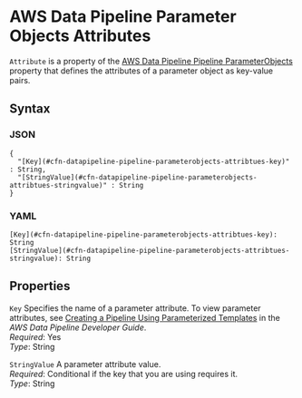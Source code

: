 # AWS Data Pipeline Parameter Objects Attributes<a name="aws-properties-datapipeline-pipeline-parameterobjects-attributes"></a>

`Attribute` is a property of the [AWS Data Pipeline Pipeline ParameterObjects](aws-properties-datapipeline-pipeline-parameterobjects.md) property that defines the attributes of a parameter object as key\-value pairs\.

## Syntax<a name="w13ab1c21c10c90c14c15b5"></a>

### JSON<a name="aws-properties-datapipeline-pipeline-parameterobjects-attributes-syntax.json"></a>

```
{
  "[Key](#cfn-datapipeline-pipeline-parameterobjects-attribtues-key)" : String,
  "[StringValue](#cfn-datapipeline-pipeline-parameterobjects-attribtues-stringvalue)" : String
}
```

### YAML<a name="aws-properties-datapipeline-pipeline-parameterobjects-attributes-syntax.yaml"></a>

```
[Key](#cfn-datapipeline-pipeline-parameterobjects-attribtues-key): String
[StringValue](#cfn-datapipeline-pipeline-parameterobjects-attribtues-stringvalue): String
```

## Properties<a name="w13ab1c21c10c90c14c15b7"></a>

`Key`  <a name="cfn-datapipeline-pipeline-parameterobjects-attribtues-key"></a>
Specifies the name of a parameter attribute\. To view parameter attributes, see [Creating a Pipeline Using Parameterized Templates](https://docs.aws.amazon.com/datapipeline/latest/DeveloperGuide/dp-custom-templates.html) in the *AWS Data Pipeline Developer Guide*\.  
*Required*: Yes  
*Type*: String

`StringValue`  <a name="cfn-datapipeline-pipeline-parameterobjects-attribtues-stringvalue"></a>
A parameter attribute value\.  
*Required*: Conditional if the key that you are using requires it\.  
*Type*: String